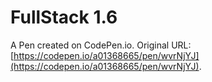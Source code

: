 # FullStack 1.6

A Pen created on CodePen.io. Original URL: [https://codepen.io/a01368665/pen/wvrNjYJ](https://codepen.io/a01368665/pen/wvrNjYJ).


